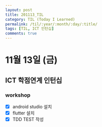```yaml
---
layout: post
title: 201113_TIL
category: TIL (Today I Learned)
permalink: /til/:year/:month/:day/:title/
tags: [TIL, ICT 인턴십]
comments: true
---
```

# 11월 13일 (금)
## ICT 학점연계 인턴십
### workshop
- [x] android studio 설치
- [x] flutter 설치
- [x] TDD TEST 작성

